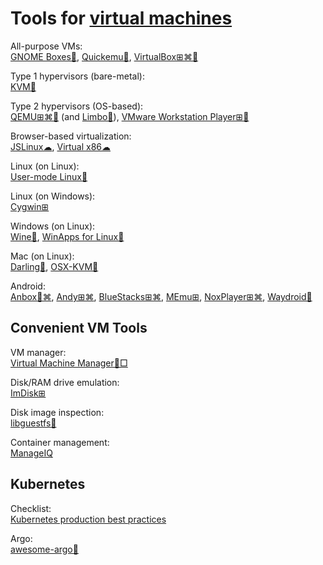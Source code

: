 
# Tools for [virtual machines](https://trendless.tech/vm/)

All-purpose VMs:  
[GNOME Boxes🐧](https://wiki.gnome.org/Apps/Boxes),
[Quickemu🐧](https://github.com/wimpysworld/quickemu),
[VirtualBox⊞⌘🐧](https://www.virtualbox.org/)

Type 1 hypervisors (bare-metal):  
[KVM🐧](https://www.linux-kvm.org/page/Main_Page)

Type 2 hypervisors (OS-based):  
[QEMU⊞⌘🐧](https://www.qemu.org/) (and [Limbo🤖](https://f-droid.org/packages/com.limbo.emu.main/)),
[VMware Workstation Player⊞🐧](https://www.vmware.com/products/workstation-player.html)

Browser-based virtualization:  
[JSLinux☁](https://bellard.org/jslinux/),
[Virtual x86☁](https://copy.sh/v86/)

Linux (on Linux):  
[User-mode Linux🐧](http://user-mode-linux.sourceforge.net/)

Linux (on Windows):  
[Cygwin⊞](https://www.cygwin.com/)

Windows (on Linux):  
[Wine🐧](https://www.winehq.org/),
[WinApps for Linux🐧](https://github.com/Fmstrat/winapps)

Mac (on Linux):  
[Darling🐧](https://www.darlinghq.org/),
[OSX-KVM🐧](https://github.com/kholia/OSX-KVM)

Android:  
[Anbox🐧⌘](https://anbox.io/),
[Andy⊞⌘](https://www.andyroid.net/),
[BlueStacks⊞⌘](https://www.bluestacks.com/),
[MEmu⊞](https://www.memuplay.com/),
[NoxPlayer⊞⌘](https://www.bignox.com/),
[Waydroid🐧](https://waydro.id/)

## Convenient VM Tools

VM manager:  
[Virtual Machine Manager🐧□](https://virt-manager.org/)

Disk/RAM drive emulation:  
[ImDisk⊞](https://sourceforge.net/projects/imdisk-toolkit/)

Disk image inspection:  
[libguestfs🐧](https://libguestfs.org/)

Container management:  
[ManageIQ](https://www.manageiq.org/)

## Kubernetes

Checklist:  
[Kubernetes production best practices](https://learnk8s.io/production-best-practices/)

Argo:  
[awesome-argo💩](https://github.com/akuity/awesome-argo)

